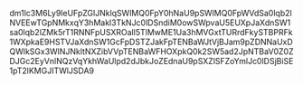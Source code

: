 dm1lc3M6Ly9leUFpZGlJNklqSWlMQ0FpY0hNaU9pSWlMQ0FpWVdSa0lqb2lNVEEwTGpNMkxqY3hMakl3TkNJc0lDSndiM0owSWpvaU5EUXpJaXdnSW1sa0lqb2lZMk5rT1RNNFpUSXROall5TlMwME1Ua3hMVGxtTURrdFkySTBPRFk1WXpkaE9HSTVJaXdnSW1GcFpDSTZJakFpTENBaWJtVjBJam9pZDNNaUxDQWlkSGx3WlNJNkltNXZibVVpTENBaWFHOXpkQ0k2SW5ad2JpNTBaV0Z0ZDJGc2EyVnlNQzVqYkhWaUlpd2dJbkJoZEdnaU9pSXZlSFZoYmlJc0lDSjBiSE1pT2lKMGJITWlJSDA9
